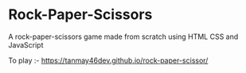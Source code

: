 # Rock-Paper-Scissors
A rock-paper-scissors game made from scratch using HTML CSS and JavaScript

To play :- https://tanmay46dev.github.io/rock-paper-scissor/

